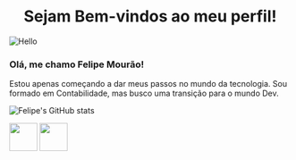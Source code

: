# <center> Sejam Bem-vindos ao meu perfil! </center> 

![Hello](https://www.icegif.com/wp-content/uploads/harry-potter-icegif-29.gif)

### Olá, me chamo Felipe Mourão!<br>

Estou apenas começando a dar meus passos no mundo da tecnologia. Sou formado em Contabilidade, mas busco uma transição para o mundo Dev.

![Felipe's GitHub stats](https://github-readme-stats.vercel.app/api?username=felipepcmourao&show_icons=true&theme=radical)

<img src="https://cdn.jsdelivr.net/gh/devicons/devicon@latest/icons/javascript/javascript-plain.svg" width=50px/>  <img src="https://cdn.jsdelivr.net/gh/devicons/devicon@latest/icons/github/github-original.svg" width=50px/>
                    



<!--
**felipepcmourao/felipepcmourao** is a ✨ _special_ ✨ repository because its `README.md` (this file) appears on your GitHub profile.

Here are some ideas to get you started:

- 🔭 I’m currently working on ...
- 🌱 I’m currently learning ...
- 👯 I’m looking to collaborate on ...
- 🤔 I’m looking for help with ...
- 💬 Ask me about ...
- 📫 How to reach me: ...
- 😄 Pronouns: ...
- ⚡ Fun fact: ...
-->
